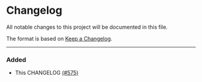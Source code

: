 # Changelog

All notable changes to this project will be documented in this file.

The format is based on [Keep a Changelog](http://keepachangelog.com/en/1.0.0/).

---

<!-- ## [Unreleased] - -->

### Added

- This CHANGELOG [(#575)](https://github.com/Shopify/quilt/pull/575)
